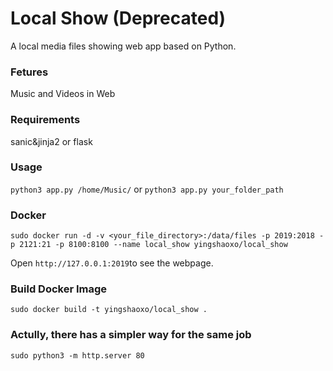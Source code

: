 # Local Show (Deprecated)
A local media files showing web app based on Python.

### Fetures
Music and Videos in Web

### Requirements
sanic&jinja2 or flask

### Usage
`python3 app.py /home/Music/` or `python3 app.py your_folder_path`

### Docker
`sudo docker run -d -v <your_file_directory>:/data/files -p 2019:2018 -p 2121:21 -p 8100:8100 --name local_show yingshaoxo/local_show`

Open `http://127.0.0.1:2019`to see the webpage.

### Build Docker Image
`sudo docker build -t yingshaoxo/local_show .`

### Actully, there has a simpler way for the same job
```
sudo python3 -m http.server 80
```
